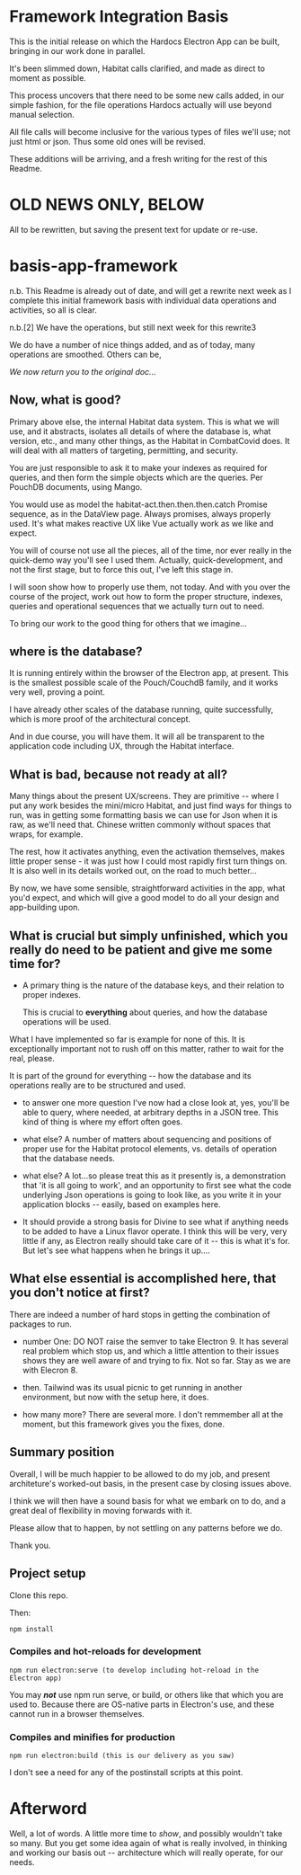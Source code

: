 # Framework Integration Basis

This is the initial release on which the Hardocs Electron App can be built, bringing in our work done in parallel.

It's been slimmed down, Habitat calls clarified, and made as direct to moment as possible.

This process uncovers that there need to be some new calls added, in our simple fashion, for the file operations Hardocs actually will use beyond manual selection. 

All file calls will become inclusive for the various types of files we'll use; not just html or json. Thus some old ones will be revised.

These additions will be arriving, and a fresh writing for the rest of this Readme.

# OLD NEWS ONLY, BELOW

All to be rewritten, but saving the present text for update or re-use.

# basis-app-framework

n.b. This Readme is already out of date, and will get a rewrite next week as I complete this initial framework basis with individual data operations and activities, so all is clear.

n.b.[2] We have the operations, but still next week for this rewrite3


We do have a number of nice things added, and as of today, many operations are smoothed. Others can be, 

*We now return you to the original doc...*

## Now, what is good?

 Primary above else, the internal Habitat data system. This is what we will use, and it abstracts, isolates all details of where the database is, what version, etc., and many other things, as the Habitat in CombatCovid does.  It will deal with all matters of targeting, permitting, and security.
 
 You are just responsible to ask it to make your indexes as required for queries, and then form the simple objects which are the queries. Per PouchDB documents, using Mango.
 
 You would use as model the habitat-act.then.then.then.catch Promise sequence, as in the DataView page. Always promises, always properly used. It's what makes reactive UX like Vue actually work as we like and expect. 
 
 You will of course not use all the pieces, all of the time, nor ever really in the quick-demo way you'll see I used them. Actually, quick-development, and not the first stage, but to force this out, I've left this stage in.
 
 I will soon show how to properly use them, not today. And with you over the course of the project, work out how to form the proper structure, indexes, queries and operational sequences that we actually turn out to need. 
 
 To bring our work to the good thing for others that we imagine...
 
 ## where is the database?
 
 It is running entirely within the browser of the Electron app, at present. This is the smallest possible scale of the Pouch/CouchdB family, and it works very well, proving a point.
 
 I have already other scales of the database running, quite successfully, which is more proof of the architectural concept. 
 
 And in due course, you will have them. It will all be transparent to the application code including UX, through the Habitat interface.
 
## What is bad, because not ready at all?

Many things about the present UX/screens. They are primitive -- where I put any work besides the mini/micro Habitat, and just find ways for things to run, was in getting some formatting basis we can use for Json when it is raw, as we'll need that. Chinese written commonly without spaces that wraps, for example.

The rest, how it activates anything, even the activation themselves, makes little proper sense - it was just how I could most rapidly first turn things on. It is also well in its details worked out, on the road to much better...
 
By now, we have some sensible, straightforward activities in the app, what you'd expect, and which will give a good model to do all your design and app-building upon.
  
## What is crucial but simply unfinished, which you really do need to be patient and give me some time for?
  
- A primary thing is the nature of the database keys, and their relation to proper indexes.
  
  This is crucial to **everything** about queries, and how the database operations will be used.  
  
What I have implemented so far is example for none of this. It is exceptionally important not to rush off on this matter, rather to wait for the real, please. 

It is part of the ground for everything -- how the database and its operations really are to be structured and used.

- to answer one more question I've now had a close look at, yes, you'll be able to query, where needed, at arbitrary depths in a JSON tree. This kind of thing is where my effort often goes.
  
- what else? A number of matters about sequencing and positions of proper use for the Habitat protocol elements, vs. details of operation that the database needs.

- what else?  A lot...so please treat this as it presently is, a demonstration that 'it is all going to work', and an opportunity to first see what the code underlying Json operations is going to look like, as you write it in your application blocks -- easily, based on examples here.

- It should provide a strong basis for Divine to see what if anything needs to be added to have a Linux flavor operate. I think this will be very, very little if any, as Electron really should take care of it -- this is what it's for. But let's see what happens when he brings it up.... 

## What else essential is accomplished here, that you don't notice at first?

There are indeed a number of hard stops in getting the combination of packages to run.

- number One:  DO NOT raise the semver to take Electron 9. It has several real problem which stop us, and which a little attention to their issues shows they are well aware of and trying to fix. Not so far. Stay as we are with Elecron 8.

- then. Tailwind was its usual picnic to get running in another environment, but now with the setup here, it does.

- how many more? There are several more. I don't remmember all at the moment, but this framework gives you the fixes, done.

## Summary position

Overall, I will be much happier to be allowed to do my job, and present architeture's worked-out basis, in the present case by closing issues above. 

I think we will then have a sound basis for what we embark on to do, and a great deal of flexibility in moving forwards with it. 

Please allow that to happen, by not settling on any patterns before we do. 

Thank you.

## Project setup

Clone this repo. 

Then:

```
npm install
```

### Compiles and hot-reloads for development
```
npm run electron:serve (to develop including hot-reload in the Electron app)
```

You may ***not*** use npm run serve, or build, or others like that which you are used to. Because there are OS-native parts in Electron's use, and these cannot run in a browser themselves. 

### Compiles and minifies for production
```
npm run electron:build (this is our delivery as you saw)

```

I don't see a need for any of the postinstall scripts at this point.

# Afterword

Well, a lot of words. A little more time to *show*, and possibly wouldn't take so many. But you get some idea again of what is really involved, in thinking and working our basis out -- architecture which will really operate, for our needs. 
